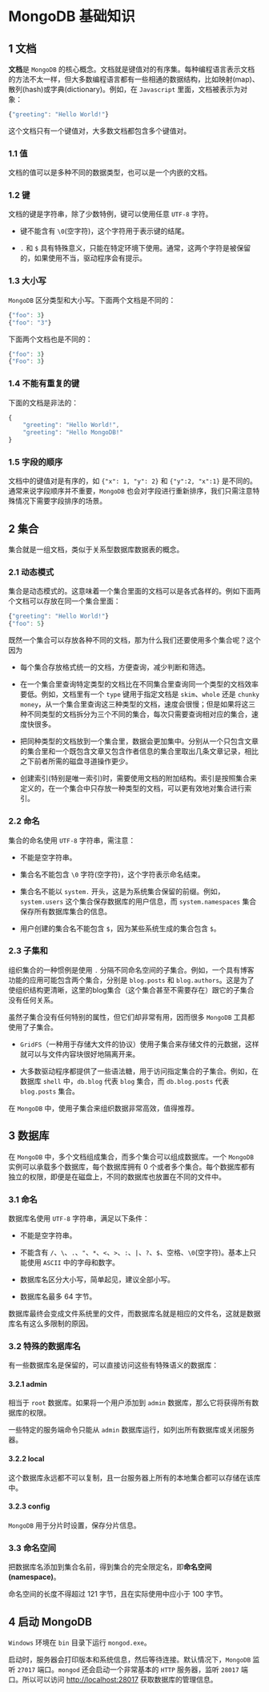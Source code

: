 # MongoDB 基础知识

## 1 文档

**文档**是 `MongoDB` 的核心概念。文档就是键值对的有序集。每种编程语言表示文档的方法不太一样，但大多数编程语言都有一些相通的数据结构，比如映射(map)、散列(hash)或字典(dictionary)。例如，在 `Javascript` 里面，文档被表示为对象：

```js
{"greeting": "Hello World!"}
```

这个文档只有一个键值对，大多数文档都包含多个键值对。

### 1.1 值

文档的值可以是多种不同的数据类型，也可以是一个内嵌的文档。

### 1.2 键

文档的键是字符串，除了少数特例，键可以使用任意 `UTF-8` 字符。

+ 键不能含有 `\0`(空字符)，这个字符用于表示键的结尾。

+ `.` 和 `$` 具有特殊意义，只能在特定环境下使用。通常，这两个字符是被保留的，如果使用不当，驱动程序会有提示。

### 1.3 大小写

`MongoDB` 区分类型和大小写。下面两个文档是不同的：

```js
{"foo": 3}
{"foo": "3"}
```

下面两个文档也是不同的：

```js
{"foo": 3}
{"Foo": 3}
```

### 1.4 不能有重复的键

下面的文档是非法的：

```js
{
    "greeting": "Hello World!",
    "greeting": "Hello MongoDB!"
}
```

### 1.5 字段的顺序

文档中的键值对是有序的，如 `{"x": 1, "y": 2}` 和 `{"y":2, "x":1}` 是不同的。通常来说字段顺序并不重要，`MongoDB` 也会对字段进行重新排序，我们只需注意特殊情况下需要字段排序的场景。

## 2 集合

集合就是一组文档，类似于关系型数据库数据表的概念。

### 2.1 动态模式

集合是动态模式的。这意味着一个集合里面的文档可以是各式各样的。例如下面两个文档可以存放在同一个集合里面：

```js
{"greeting": "Hello World!"}
{"foo": 5}
```

既然一个集合可以存放各种不同的文档，那为什么我们还要使用多个集合呢？这个因为

+ 每个集合存放格式统一的文档，方便查询，减少判断和筛选。

+ 在一个集合里查询特定类型的文档比在不同集合里查询同一个类型的文档效率要低。例如，文档里有一个 `type` 键用于指定文档是 `skim`、`whole` 还是 `chunky money`，从一个集合里查询这三种类型的文档，速度会很慢；但是如果将这三种不同类型的文档拆分为三个不同的集合，每次只需要查询相对应的集合，速度快很多。

+ 把同种类型的文档放到一个集合里，数据会更加集中。分别从一个只包含文章的集合里和一个既包含文章又包含作者信息的集合里取出几条文章记录，相比之下前者所需的磁盘寻道操作更少。

+ 创建索引(特别是唯一索引)时，需要使用文档的附加结构。索引是按照集合来定义的，在一个集合中只存放一种类型的文档，可以更有效地对集合进行索引。

### 2.2 命名

集合的命名使用 `UTF-8` 字符串，需注意：

+ 不能是空字符串。

+ 集合名不能包含 `\0` 字符(空字符)，这个字符表示命名结束。

+ 集合名不能以 `system.` 开头，这是为系统集合保留的前缀。例如，`system.users` 这个集合保存数据库的用户信息，而 `system.namespaces` 集合保存所有数据库集合的信息。

+ 用户创建的集合名不能包含 `$`，因为某些系统生成的集合包含 `$`。

### 2.3 子集和

组织集合的一种惯例是使用 `.` 分隔不同命名空间的子集合。例如，一个具有博客功能的应用可能包含两个集合，分别是 `blog.posts` 和 `blog.authors`。这是为了使组织结构更清晰，这里的blog集合（这个集合甚至不需要存在）跟它的子集合没有任何关系。

虽然子集合没有任何特别的属性，但它们却非常有用，因而很多 `MongoDB` 工具都使用了子集合。

+ `GridFS`（一种用于存储大文件的协议）使用子集合来存储文件的元数据，这样就可以与文件内容块很好地隔离开来。

+ 大多数驱动程序都提供了一些语法糖，用于访问指定集合的子集合。例如，在数据库 `shell` 中，`db.blog` 代表 `blog` 集合，而 `db.blog.posts` 代表 `blog.posts` 集合。

在 `MongoDB` 中，使用子集合来组织数据非常高效，值得推荐。

## 3 数据库

在 `MongoDB` 中，多个文档组成集合，而多个集合可以组成数据库。一个 `MongoDB` 实例可以承载多个数据库，每个数据库拥有 0 个或者多个集合。每个数据库都有独立的权限，即便是在磁盘上，不同的数据库也放置在不同的文件中。

### 3.1 命名

数据库名使用 `UTF-8` 字符串，满足以下条件：

+ 不能是空字符串。

+ 不能含有 `/`、`\`、`.`、`"`、`*`、`<`、`>`、`:`、`|`、`?`、`$`、空格、`\0`(空字符)。基本上只能使用 `ASCII` 中的字母和数字。

+ 数据库名区分大小写，简单起见，建议全部小写。

+ 数据库名最多 64 字节。

数据库最终会变成文件系统里的文件，而数据库名就是相应的文件名，这就是数据库名有这么多限制的原因。

### 3.2 特殊的数据库名

有一些数据库名是保留的，可以直接访问这些有特殊语义的数据库：

#### 3.2.1 admin

相当于 `root` 数据库。如果将一个用户添加到 `admin` 数据库，那么它将获得所有数据库的权限。

一些特定的服务端命令只能从 `admin` 数据库运行，如列出所有数据库或关闭服务器。

#### 3.2.2 local

这个数据库永远都不可以复制，且一台服务器上所有的本地集合都可以存储在该库中。

#### 3.2.3 config

`MongoDB` 用于分片时设置，保存分片信息。

### 3.3 命名空间

把数据库名添加到集合名前，得到集合的完全限定名，即**命名空间(namespace)**。

命名空间的长度不得超过 121 字节，且在实际使用中应小于 100 字节。

## 4 启动 MongoDB

`Windows` 环境在 `bin` 目录下运行 `mongod.exe`。

启动时，服务器会打印版本和系统信息，然后等待连接。默认情况下，`MongoDB` 监听 `27017` 端口。`mongod` 还会启动一个非常基本的 `HTTP` 服务器，监听 `28017` 端口。所以可以访问 [http://localhost:28017](http://localhost:28017) 获取数据库的管理信息。
